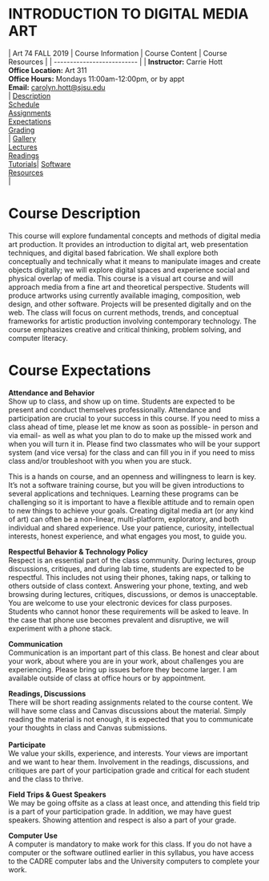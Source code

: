 # **INTRODUCTION TO DIGITAL MEDIA ART**

|  Art 74 FALL 2019  | Course Information  | Course Content | Course Resources |
| -------------------------- |
| **Instructor:** Carrie Hott <br> **Office Location:** Art 311 <br> **Office Hours:** Mondays 11:00am-12:00pm, or by appt <br> **Email:** carolyn.hott@sjsu.edu <br> | [Description](https://carriehott.github.io/sjsu-art74/#course-description) <br>  [Schedule](https://carriehott.github.io/sjsu-art74/schedule) <br> [Assignments](https://carriehott.github.io/sjsu-art74/assignments)<br>  [Expectations](https://carriehott.github.io/sjsu-art74/#course-expectations) <br>[Grading](https://carriehott.github.io/sjsu-art74/grading)<br>| [Gallery](https://carriehott.github.io/sjsu-art74/gallery)<br> [Lectures](https://carriehott.github.io/sjsu-art74/lectures)<br> [Readings](https://carriehott.github.io/sjsu-art74/readings) <br> [Tutorials](https://carriehott.github.io/sjsu-art74/tutorials)| [Software](https://carriehott.github.io/sjsu-art74/programs) <br> [Resources](https://carriehott.github.io/sjsu-art74/resources) <br>|

# Course Description
This course will explore fundamental concepts and methods of digital media art production. It provides an introduction to digital art, web presentation techniques, and digital based fabrication. We shall explore both conceptually and technically what it means to manipulate images and create objects digitally; we will explore digital spaces and experience social and physical overlap of media. This course is a visual art course and will approach media from a fine art and theoretical perspective. Students will produce artworks using currently available imaging, composition, web design, and other software. Projects will be presented digitally and on the web. The class will focus on current methods, trends, and conceptual frameworks for artistic production involving contemporary technology. The course emphasizes creative and critical thinking, problem solving, and computer literacy.<br>


# Course Expectations
**Attendance and Behavior**<br>
Show up to class, and show up on time. Students are expected to be present and conduct themselves professionally. Attendance and participation are crucial to your success in this course. If you need to miss a class ahead of time, please let me know as soon as possible- in person and via email- as well as what you plan to do to make up the missed work and when you will turn it in. Please find two classmates who will be your support system (and vice versa) for the class and can fill you in if you need to miss class and/or troubleshoot with you when you are stuck.<br>

This is a hands on course, and an openness and willingness to learn is key. It’s not a software training course, but you will be given introductions to several applications and techniques. Learning these programs can be challenging so it is important to have a flexible attitude and to remain open to new things to achieve your goals. Creating digital media art (or any kind of art) can often be a non-linear, multi-platform, exploratory, and both individual and shared experience. Use your patience, curiosity, intellectual interests, honest experience, and what engages you most, to guide you. <br>

**Respectful Behavior & Technology Policy**<br>
Respect is an essential part of the class community. During lectures, group discussions, critiques, and during lab time, students are expected to be respectful. This includes not using their phones, taking naps, or talking to others outside of class context. Answering your phone, texting, and web browsing during lectures, critiques, discussions, or demos is unacceptable. You are welcome to use your electronic devices for class purposes. Students who cannot honor these requirements will be asked to leave. In the case that phone use becomes prevalent and disruptive, we will experiment with a phone stack. <br>

**Communication**<br>
Communication is an important part of this class. Be honest and clear about your work, about where you are in your work, about challenges you are experiencing. Please bring up issues before they become larger. I am available outside of class at office hours or by appointment.

**Readings, Discussions**<br>
There will be short reading assignments related to the course content. We will have some class and Canvas discussions about the material. Simply reading the material is not enough, it is expected that you to communicate your thoughts in class and Canvas submissions.<br>
<br>
**Participate**<br>
We value your skills, experience, and interests. Your views are important and we want to hear them. Involvement in the readings, discussions, and critiques are part of your participation grade and critical for each student and the class to thrive.

**Field Trips & Guest Speakers**<br>
We may be going offsite as a class at least once, and attending this field trip is a part of your participation grade. In addition, we may have guest speakers. Showing attention and respect is also a part of your grade.

**Computer Use**<br>
A computer is mandatory to make work for this class. If you do not have a computer or the software outlined earlier in this syllabus, you have access to the CADRE computer labs and the University computers to complete your work.


<br>
<br>
